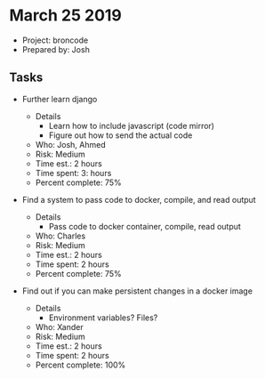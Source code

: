 # March 25 2019

* Project: broncode
* Prepared by: Josh

## Tasks

* Further learn django
    * Details
        * Learn how to include javascript (code mirror)
        * Figure out how to send the actual code
    * Who: Josh, Ahmed
    * Risk: Medium
    * Time est.: 2 hours
    * Time spent: 3: hours
    * Percent complete: 75%

* Find a system to pass code to docker, compile, and read output
    * Details
        * Pass code  to docker container, compile, read output
    * Who: Charles
    * Risk: Medium
    * Time est.: 2 hours
    * Time spent: 2 hours
    * Percent complete: 75%

* Find out if you can make persistent changes in a docker image
    * Details
        * Environment variables? Files?
    * Who: Xander
    * Risk: Medium
    * Time est.: 2 hours
    * Time spent: 2 hours
    * Percent complete: 100%

